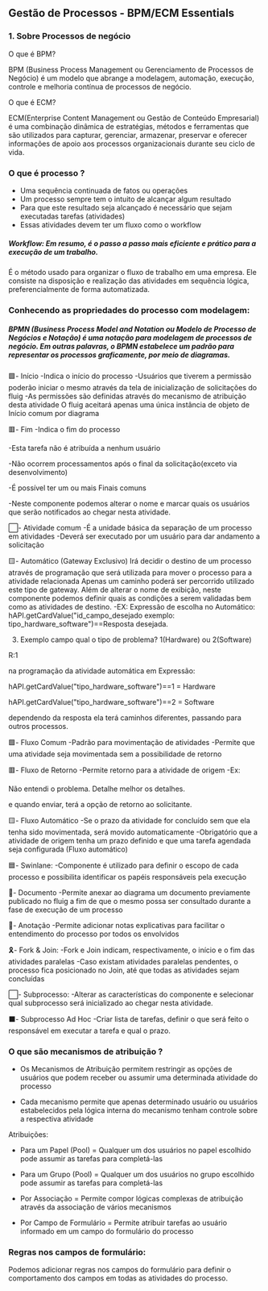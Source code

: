 ## Gestão de Processos - BPM/ECM Essentials

### 1. Sobre Processos de negócio

O que é BPM?

BPM (Business Process Management ou Gerenciamento de Processos de Negócio) é um modelo que abrange a modelagem, automação, execução, controle e melhoria contínua de processos de negócio.

O que é ECM?

ECM(Enterprise Content Management ou Gestão de Conteúdo Empresarial) é uma combinação dinâmica de estratégias, métodos e ferramentas que são utilizados para capturar, gerenciar, armazenar, preservar e oferecer informações de apoio aos processos organizacionais durante seu ciclo de vida.

### O que é processo ?

* Uma sequência continuada de fatos ou operações 
* Um processo sempre tem o intuito de alcançar algum resultado
* Para que este resultado seja alcançado é necessário que sejam executadas tarefas (atividades)
* Essas atividades devem ter um fluxo como o workflow

##### Workflow: Em resumo, é o passo a passo mais eficiente e prático para a execução de um trabalho.
É o método usado para organizar o fluxo de trabalho em uma empresa. Ele consiste na disposição e realização das atividades em sequência lógica, preferencialmente de forma automatizada.

### Conhecendo as propriedades do processo com modelagem:

##### BPMN (Business Process Model and Notation ou Modelo de Processo de Negócios e Notação) é uma notação para modelagem de processos de negócio. Em outras palavras, o BPMN estabelece um padrão para representar os processos graficamente, por meio de diagramas.

🟩- Início
-Indica o início do processo
-Usuários que tiverem a permissão poderão iniciar o mesmo através da tela de inicialização de solicitações do fluig
-As permissões são definidas através do mecanismo de atribuição desta atividade
O fluig aceitará apenas uma única instância de objeto de Início comum por diagrama

🟥- Fim
-Indica o fim do processo

-Esta tarefa não é atribuída a nenhum usuário

-Não ocorrem processamentos após o final da solicitação(exceto via desenvolvimento)

-É possível ter um ou mais Finais comuns

-Neste componente podemos alterar o nome e marcar quais os usuários que serão notificados ao chegar nesta atividade.

⬜- Atividade comum
-É a unidade básica da separação de um processo em atividades
-Deverá ser executado por um usuário para dar andamento a solicitação

🟨- Automático (Gateway Exclusivo)
Irá decidir o destino de um processo através de programação que
será utilizada para mover o processo para a atividade relacionada
Apenas um caminho poderá ser percorrido utilizado este tipo de gateway.
 Além de alterar o nome de exibição, neste componente podemos definir quais as condições a serem validadas bem como as atividades de destino.
-EX:
Expressão de escolha no Automático: hAPI.getCardValue("id_campo_desejado exemplo: tipo_hardware_software")==Resposta desejada.

3. Exemplo campo qual o tipo de problema? 1(Hardware) ou 2(Software)

R:1

na programação da atividade automática em Expressão:

hAPI.getCardValue("tipo_hardware_software")==1 = Hardware

hAPI.getCardValue("tipo_hardware_software")==2 = Software

dependendo da resposta ela terá caminhos diferentes, passando para outros processos.

🟩- Fluxo Comum
-Padrão para movimentação de atividades
-Permite que uma atividade seja movimentada sem a possibilidade de retorno

🟥- Fluxo de Retorno
-Permite retorno para a atividade de origem
-Ex:

Não entendi o problema. Detalhe melhor os detalhes.

e quando enviar, terá a opção de retorno ao solicitante.

🟨- Fluxo Automático 
-Se o prazo da atividade for concluído sem que ela tenha sido movimentada, será movido automaticamente
-Obrigatório que a atividade de origem tenha um prazo definido e que uma tarefa agendada seja configurada (Fluxo automático)

🟦- Swinlane:
-Componente é utilizado para definir o escopo de cada processo  e possibilita identificar os papéis responsáveis pela execução 

📒- Documento
 -Permite anexar ao diagrama um documento previamente publicado no fluig a fim de que o mesmo possa ser consultado durante a fase de execução de um processo

📝- Anotação
 -Permite adicionar notas explicativas para facilitar o entendimento do processo por todos os envolvidos

🎗- Fork & Join:
 -Fork e Join indicam, respectivamente, o início e o fim das atividades paralelas
-Caso existam atividades paralelas pendentes, o processo fica posicionado no Join, até que todas as atividades sejam concluídas

⬜- Subprocesso:
-Alterar as características do componente e selecionar qual subprocesso será inicializado ao chegar nesta atividade.

⬛- Subprocesso Ad Hoc
-Criar lista de tarefas, definir o que será feito o responsável em executar a tarefa e qual o prazo. 


### O que são mecanismos de atribuição ? 

* Os Mecanismos de Atribuição permitem restringir as opções de usuários que podem receber ou assumir uma determinada atividade do processo

* Cada mecanismo permite que apenas determinado usuário ou usuários estabelecidos pela lógica interna do mecanismo tenham controle sobre a respectiva atividade

Atribuições: 

* Para um Papel (Pool) = Qualquer um dos usuários no papel escolhido pode assumir as tarefas para completá-las

* Para um Grupo (Pool) = Qualquer um dos usuários no grupo escolhido pode assumir as tarefas para completá-las

* Por Associação = Permite compor lógicas complexas de atribuição através da associação de vários mecanismos

* Por Campo de Formulário = Permite atribuir tarefas ao usuário informado em um campo do formulário do processo

### Regras nos campos de formulário:

Podemos adicionar regras nos campos do formulário para definir o comportamento dos campos em todas as atividades do processo.





